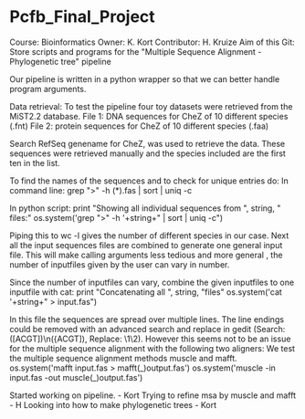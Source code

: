 # Pcfb_Final_Project
Course: Bioinformatics
Owner: K. Kort
Contributor: H. Kruize
Aim of this Git: Store scripts and programs for the "Multiple Sequence Alignment - Phylogenetic tree" pipeline

Our pipeline is written in a python wrapper so that we can better handle program arguments.

Data retrieval:
To test the pipeline four toy datasets were retrieved from the MiST2.2 database.
File 1: DNA sequences for CheZ of 10 different species (.fnt)
File 2: protein sequences for CheZ of 10 different species (.faa)

Search RefSeq genename for CheZ, was used to retrieve the data.
These sequences were retrieved manually and the species included are the first ten in the list.

To find the names of the sequences and to check for unique entries do:
In command line: 
grep ">" -h (\*).fas | sort | uniq -c

In python script:
print "Showing all individual sequences from ", string, " files:"
os.system('grep ">" -h '+string+" | sort | uniq -c")

Piping this to wc -l gives the number of different species in our case.
Next all the input sequences files are combined to generate one general input file. This will make calling arguments less tedious and more general , the number of inputfiles given by the user can vary in number.


Since the number of inputfiles can vary, combine the given inputfiles to one inputfile with cat:
print "Concatenating all ", string, "files"
os.system('cat '+string+" > input.fas")

In this file the sequences are spread over multiple lines. The line endings could be removed with an advanced search and replace in gedit (Search: ([ACGT])\n({ACGT]), Replace: \1\2). 
However this seems not to be an issue for the multiple sequence alignment with the following two aligners:
We test the multiple sequence alignment methods muscle and mafft.
os.system('mafft input.fas > mafft(\_)output.fas')
os.system('muscle -in input.fas -out muscle(\_)output.fas')


Started working on pipeline. - Kort
Trying to refine msa by muscle and mafft - H
Looking into how to make phylogenetic trees - Kort
